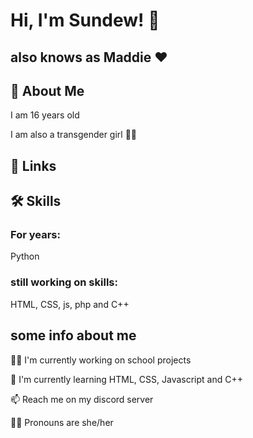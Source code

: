 
# Hi, I'm Sundew! 👋
## also knows as Maddie ❤️


## 🚀 About Me
I am 16 years old

I am also a transgender girl 🏳️‍⚧️

## 🔗 Links

## 🛠 Skills
### For years:
Python

### still working on skills:
HTML, CSS, js, php and C++


## some info about me
👩‍💻 I'm currently working on school projects

🧠 I'm currently learning HTML, CSS, Javascript and C++

📫 Reach me on my discord server

🏳️‍⚧️ Pronouns are she/her




